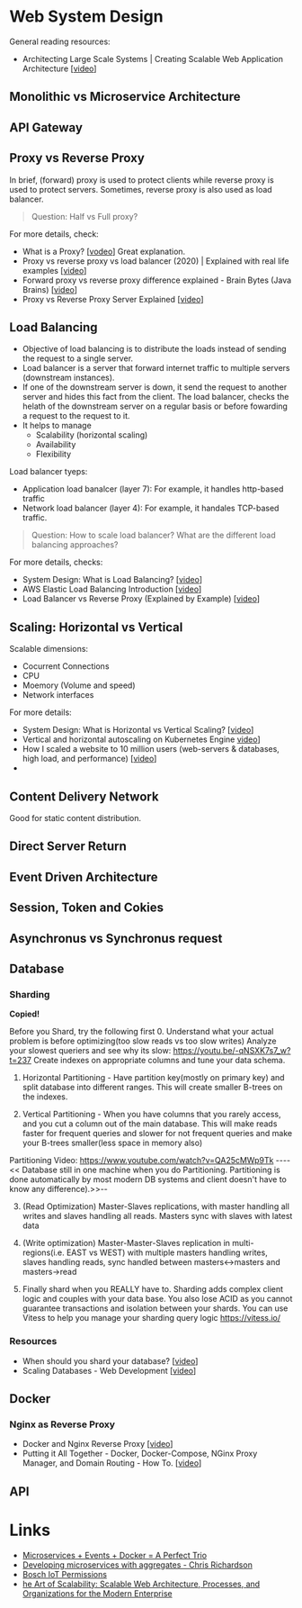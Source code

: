 
# Web System Design

General reading resources:
- Architecting Large Scale Systems | Creating Scalable Web Application Architecture [[video](https://www.youtube.com/watch?v=6pjGuuGsqxE&ab_channel=CuelogicTechnologies%7CAnLTICompany)]


## Monolithic vs Microservice Architecture
## API Gateway
## Proxy vs Reverse Proxy
In brief, (forward) proxy is used to protect clients while reverse proxy is used to protect servers. Sometimes, reverse proxy is also used as load balancer.

> Question: Half vs Full proxy?

For more details, check:

- What is a Proxy? [[vodeo](https://www.youtube.com/watch?v=jGQTS1CxZTE&ab_channel=F5DevCentral)] Great explanation.
- Proxy vs reverse proxy vs load balancer (2020) | Explained with real life examples [[video](https://www.youtube.com/watch?v=MiqrArNSxSM&ab_channel=ITkFunde)]
- Forward proxy vs reverse proxy difference explained - Brain Bytes (Java Brains) [[video](https://www.youtube.com/watch?v=AuINJdBPf8I&ab_channel=JavaBrains)]
- Proxy vs Reverse Proxy Server Explained [[video](https://www.youtube.com/watch?v=SqqrOspasag&ab_channel=HusseinNasser)]

## Load Balancing 
- Objective of load balancing is to distribute the loads instead of sending the request to a single server. 
- Load balancer is a server that forward internet traffic to multiple servers (downstream instances). 
- If one of the downstream server is down, it send the request to another server and hides this fact from the client. The load balancer, checks the helath of the downstream server on a regular basis or before fowarding a request to the request to it.
- It helps to manage 
  - Scalability (horizontal scaling)
  - Availability
  - Flexibility

Load balancer tyeps:
- Application load banalcer (layer 7): For example, it handles http-based traffic
- Network load balancer (layer 4): For example, it handales TCP-based traffic.

> Question: 
> How to scale load balancer?
> What are the different load balancing approaches?

For more details, checks:
- System Design: What is Load Balancing? [[video](https://www.youtube.com/watch?v=gMIslJN44P0&ab_channel=BeABetterDev)]
- AWS Elastic Load Balancing Introduction [[video](https://www.youtube.com/watch?v=qpHLRc4Qt1E&ab_channel=StephaneMaarek)]
- Load Balancer vs Reverse Proxy (Explained by Example) [[video](https://www.youtube.com/watch?v=S8J2fkN2FeI&ab_channel=HusseinNasser)]

## Scaling: Horizontal vs Vertical
Scalable dimensions:
- Cocurrent Connections
- CPU
- Moemory (Volume and speed)
- Network interfaces

For more details:
- System Design: What is Horizontal vs Vertical Scaling? [[video](https://www.youtube.com/watch?v=p1YQU5sEz4g&ab_channel=BeABetterDev)]
- Vertical and horizontal autoscaling on Kubernetes Engine [video](https://www.youtube.com/watch?v=XpeAITE4uqA&ab_channel=GoogleCloudTech)]
- How I scaled a website to 10 million users (web-servers & databases, high load, and performance) [[video](https://www.youtube.com/watch?v=yPF94QiI2qk&ab_channel=TechLead)]
- 

## Content Delivery Network

Good for static content distribution.


## Direct Server Return

## Event Driven Architecture
## Session, Token and Cokies
## Asynchronus vs Synchronus request

## Database



### Sharding

**Copied!**

Before you Shard, try the following first
0. Understand what your actual problem is before optimizing(too slow reads vs too slow writes)  Analyze your slowest queriers and see why its slow: https://youtu.be/-qNSXK7s7_w?t=237 Create indexes on appropriate columns and tune your data schema.

1. Horizontal Partitioning - Have partition key(mostly on primary key) and split database into different ranges.  This will create smaller B-trees on the indexes.

2. Vertical Partitioning - When you have columns that you rarely access, and you cut a column out of the main database. This will make reads faster for frequent queries and slower for not frequent queries and make your B-trees smaller(less space in memory also)

Partitioning Video: https://www.youtube.com/watch?v=QA25cMWp9Tk
---- << Database still in one machine when you do Partitioning.  Partitioning is done automatically by most modern DB systems and client doesn't have to know any difference).>>--


3. (Read Optimization) Master-Slaves replications, with master handling all writes and slaves handling all reads.  Masters sync with slaves with latest data
4. (Write optimization) Master-Master-Slaves replication in multi-regions(i.e. EAST vs WEST) with multiple masters handling writes, slaves handling reads, sync handled between masters<->masters and masters->read

5. Finally shard when you REALLY have to.  Sharding adds complex client logic and couples with your data base.  You also lose ACID as you cannot guarantee transactions and isolation between your shards.   You can use Vitess to help you manage your sharding query logic https://vitess.io/

### Resources
- When should you shard your database? [[video](https://www.youtube.com/watch?v=iHNovZUZM3A&ab_channel=HusseinNasser)]
- Scaling Databases - Web Development  [[video](https://www.youtube.com/watch?v=dkhOZOmV7Fo&ab_channel=HusseinNasser)]

## Docker

### Nginx as Reverse Proxy
- Docker and Nginx Reverse Proxy [[video](https://www.youtube.com/watch?v=hxngRDmHTM0&ab_channel=WesDoyle)]
- Putting it All Together - Docker, Docker-Compose, NGinx Proxy Manager, and Domain Routing - How To. [[video](https://www.youtube.com/watch?v=cjJVmAI1Do4&ab_channel=AwesomeOpenSource)]

## API

# Links
- [Microservices + Events + Docker = A Perfect Trio](https://www.youtube.com/watch?v=sSm2dRarhPo)
- [Developing microservices with aggregates - Chris Richardson](https://www.youtube.com/watch?v=7kX3fs0pWwc)
- [Bosch IoT Permissions](https://permissions.s-apps.de1.bosch-iot-cloud.com/docs/developer-guide/index.html#Best-Practices-when-using-JWTs_191598815)
- [he Art of Scalability: Scalable Web Architecture, Processes, and Organizations for the Modern Enterprise](https://www.oreilly.com/library/view/the-art-of/9780134031408/)



